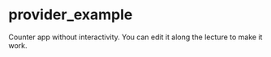# provider_example

Counter app without interactivity. You can edit it along the lecture to make it work.
